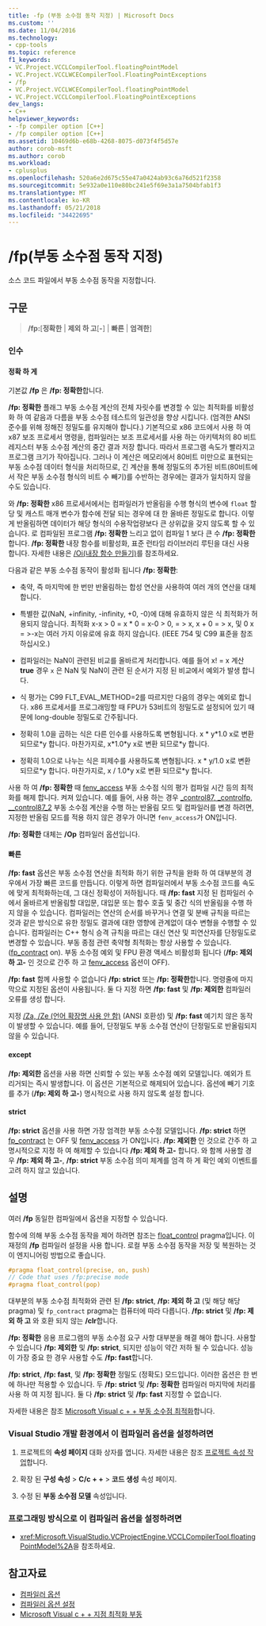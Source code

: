 ```yaml
---
title: -fp (부동 소수점 동작 지정) | Microsoft Docs
ms.custom: ''
ms.date: 11/04/2016
ms.technology:
- cpp-tools
ms.topic: reference
f1_keywords:
- VC.Project.VCCLCompilerTool.floatingPointModel
- VC.Project.VCCLWCECompilerTool.FloatingPointExceptions
- /fp
- VC.Project.VCCLWCECompilerTool.floatingPointModel
- VC.Project.VCCLCompilerTool.FloatingPointExceptions
dev_langs:
- C++
helpviewer_keywords:
- -fp compiler option [C++]
- /fp compiler option [C++]
ms.assetid: 10469d6b-e68b-4268-8075-d073f4f5d57e
author: corob-msft
ms.author: corob
ms.workload:
- cplusplus
ms.openlocfilehash: 520a6e2d675c55e47a0424ab93c6a76d521f2358
ms.sourcegitcommit: 5e932a0e110e80bc241e5f69e3a1a7504bfab1f3
ms.translationtype: MT
ms.contentlocale: ko-KR
ms.lasthandoff: 05/21/2018
ms.locfileid: "34422695"
---
```

# <a name="fp-specify-floating-point-behavior"></a>/fp(부동 소수점 동작 지정)

소스 코드 파일에서 부동 소수점 동작을 지정합니다.

## <a name="syntax"></a>구문

> **/fp:**[**정확한** | **제외 하 고**[**-**] | **빠른** | **엄격한**]

### <a name="arguments"></a>인수

#### <a name="precise"></a>정확 하 게

기본값 **/fp** 은 **/fp: 정확한**합니다.

**/fp: 정확한** 플래그 부동 소수점 계산의 전체 자릿수를 변경할 수 있는 최적화를 비활성화 하 여 같음과 다름을 부동 소수점 테스트의 일관성을 향상 시킵니다. (엄격한 ANSI 준수를 위해 정해진 정밀도를 유지해야 합니다.) 기본적으로 x86 코드에서 사용 하 여 x87 보조 프로세서 명령을, 컴파일러는 보조 프로세서를 사용 하는 아키텍처의 80 비트 레지스터 부동 소수점 계산의 중간 결과 저장 합니다. 따라서 프로그램 속도가 빨라지고 프로그램 크기가 작아집니다. 그러나 이 계산은 메모리에서 80비트 미만으로 표현되는 부동 소수점 데이터 형식을 처리하므로, 긴 계산을 통해 정밀도의 추가된 비트(80비트에서 작은 부동 소수점 형식의 비트 수 빼기)를 수반하는 경우에는 결과가 일치하지 않을 수도 있습니다.

와 **/fp: 정확한** x86 프로세서에서는 컴파일러가 반올림을 수행 형식의 변수에 `float` 할당 및 캐스트 매개 변수가 함수에 전달 되는 경우에 대 한 올바른 정밀도로 합니다. 이렇게 반올림하면 데이터가 해당 형식의 수용작업량보다 큰 상위값을 갖지 않도록 할 수 있습니다. 로 컴파일된 프로그램 **/fp: 정확한** 느리고 없이 컴파일 1 보다 큰 수 **/fp: 정확한**합니다. **/fp: 정확한** 내장 함수를 비활성화, 표준 런타임 라이브러리 루틴을 대신 사용 합니다. 자세한 내용은 [/Oi(내장 함수 만들기)](../../build/reference/oi-generate-intrinsic-functions.md)를 참조하세요.

다음과 같은 부동 소수점 동작이 활성화 됩니다 **/fp: 정확한**:

- 축약, 즉 마지막에 한 번만 반올림하는 합성 연산을 사용하여 여러 개의 연산을 대체합니다.

- 특별한 값(NaN, +infinity, -infinity, +0, -0)에 대해 유효하지 않은 식 최적화가 허용되지 않습니다. 최적화 x-x > 0 = x * 0 = x-0 > 0, = > x, x + 0 = > x, 및 0 x = >-x는 여러 가지 이유로에 유효 하지 않습니다. (IEEE 754 및 C99 표준을 참조하십시오.)

- 컴파일러는 NaN이 관련된 비교를 올바르게 처리합니다. 예를 들어 x! = x 계산 **true** 경우 `x` 은 NaN 및 NaN이 관련 된 순서가 지정 된 비교에서 예외가 발생 합니다.

- 식 평가는 C99 FLT_EVAL_METHOD=2를 따르지만 다음의 경우는 예외로 합니다. x86 프로세서를 프로그래밍할 때 FPU가 53비트의 정밀도로 설정되어 있기 때문에 long-double 정밀도로 간주됩니다.

- 정확히 1.0을 곱하는 식은 다른 인수를 사용하도록 변형됩니다. x * y\*1.0 x로 변환 되므로\*y 합니다. 마찬가지로, x\*1.0\*y x로 변환 되므로\*y 합니다.

- 정확히 1.0으로 나누는 식은 피제수를 사용하도록 변형됩니다. x * y/1.0 x로 변환 되므로\*y 합니다. 마찬가지로, x / 1.0\*y x로 변환 되므로\*y 합니다.

사용 하 여 **/fp: 정확한** 때 [fenv_access](../../preprocessor/fenv-access.md) 부동 소수점 식의 평가 컴파일 시간 등의 최적화를 해제 합니다. 켜져 있습니다. 예를 들어, 사용 하는 경우 [_control87, _controlfp, \__control87_2](../../c-runtime-library/reference/control87-controlfp-control87-2.md) 부동 소수점 계산을 수행 하는 반올림 모드 및 컴파일러를 변경 하려면, 지정한 반올림 모드를 적용 하지 않은 경우가 아니면 `fenv_access`가 ON입니다.

**/fp: 정확한** 대체는 **/Op** 컴파일러 옵션입니다.

#### <a name="fast"></a>빠른

**/fp: fast** 옵션은 부동 소수점 연산을 최적화 하기 위한 규칙을 완화 하 여 대부분의 경우에서 가장 빠른 코드를 만듭니다. 이렇게 하면 컴파일러에서 부동 소수점 코드를 속도에 맞게 최적화하는데, 그 대신 정확성이 저하됩니다. 때 **/fp: fast** 지정 된 컴파일러 수에서 올바르게 반올림할 대입문, 대입문 또는 함수 호출 및 중간 식의 반올림을 수행 하지 않을 수 있습니다. 컴파일러는 연산의 순서를 바꾸거나 연결 및 분배 규칙을 따르는 것과 같은 방식으로 유한 정밀도 결과에 대한 영향에 관계없이 대수 변형을 수행할 수 있습니다. 컴파일러는 C++ 형식 승격 규칙을 따르는 대신 연산 및 피연산자를 단정밀도로 변경할 수 있습니다. 부동 종점 관련 축약형 최적화는 항상 사용할 수 있습니다. ([fp_contract](../../preprocessor/fp-contract.md) on). 부동 소수점 예외 및 FPU 환경 액세스 비활성화 됩니다 (**/fp: 제외 하 고-** 인 것으로 간주 하 고 [fenv_access](../../preprocessor/fenv-access.md) 옵션이 OFF).

**/fp: fast** 함께 사용할 수 없습니다 **/fp: strict** 또는 **/fp: 정확한**합니다. 명령줄에 마지막으로 지정된 옵션이 사용됩니다. 둘 다 지정 하면 **/fp: fast** 및 **/fp: 제외한** 컴파일러 오류를 생성 합니다.

지정 [/Za, /Ze (언어 확장명 사용 안 함)](../../build/reference/za-ze-disable-language-extensions.md) (ANSI 호환성) 및 **/fp: fast** 예기치 않은 동작이 발생할 수 있습니다. 예를 들어, 단정밀도 부동 소수점 연산이 단정밀도로 반올림되지 않을 수 있습니다.

#### <a name="except"></a>except

**/fp: 제외한** 옵션을 사용 하면 신뢰할 수 있는 부동 소수점 예외 모델입니다. 예외가 트리거되는 즉시 발생합니다. 이 옵션은 기본적으로 해제되어 있습니다. 옵션에 빼기 기호를 추가 (**/fp: 제외 하 고-**) 명시적으로 사용 하지 않도록 설정 합니다.

#### <a name="strict"></a>strict

**/fp: strict** 옵션을 사용 하면 가장 엄격한 부동 소수점 모델입니다. **/fp: strict** 하면 [fp_contract](../../preprocessor/fp-contract.md) 는 OFF 및 [fenv_access](../../preprocessor/fenv-access.md) 가 ON입니다. **/fp: 제외한** 인 것으로 간주 하 고 명시적으로 지정 하 여 해제할 수 있습니다 **/fp: 제외 하 고-** 합니다. 와 함께 사용할 경우 **/fp: 제외 하 고-**, **/fp: strict** 부동 소수점 의미 체계를 엄격 하 게 확인 예외 이벤트를 고려 하지 않고 있습니다.

## <a name="remarks"></a>설명

여러 **/fp** 동일한 컴파일에서 옵션을 지정할 수 있습니다.

함수에 의해 부동 소수점 동작을 제어 하려면 참조는 [float_control](../../preprocessor/float-control.md) pragma입니다. 이 재정의 **/fp** 컴파일러 설정을 사용 합니다. 로컬 부동 소수점 동작을 저장 및 복원하는 것이 엔지니어링 방법으로 좋습니다.

```cpp
#pragma float_control(precise, on, push)
// Code that uses /fp:precise mode
#pragma float_control(pop)
```

대부분의 부동 소수점 최적화와 관련 된 **/fp: strict**, **/fp: 제외 하 고** (및 해당 해당 pragma) 및 `fp_contract` pragma는 컴퓨터에 따라 다릅니다. **/fp: strict** 및 **/fp: 제외 하 고** 와 호환 되지 않는 **/clr**합니다.

**/fp: 정확한** 응용 프로그램의 부동 소수점 요구 사항 대부분을 해결 해야 합니다. 사용할 수 있습니다 **/fp: 제외한** 및 **/fp: strict**, 되지만 성능이 약간 저하 될 수 있습니다. 성능이 가장 중요 한 경우 사용할 수도 **/fp: fast**합니다.

**/fp: strict**, **/fp: fast**, 및 **/fp: 정확한** 정밀도 (정확도) 모드입니다. 이러한 옵션은 한 번에 하나만 적용할 수 있습니다. 두 **/fp: strict** 및 **/fp: 정확한** 컴파일러 마지막에 처리를 사용 하 여 지정 됩니다. 둘 다 **/fp: strict** 및 **/fp: fast** 지정할 수 없습니다.

자세한 내용은 참조 [Microsoft Visual c + + 부동 소수점 최적화](floating-point-optimization.md)합니다.

### <a name="to-set-this-compiler-option-in-the-visual-studio-development-environment"></a>Visual Studio 개발 환경에서 이 컴파일러 옵션을 설정하려면

1. 프로젝트의 **속성 페이지** 대화 상자를 엽니다. 자세한 내용은 참조 [프로젝트 속성 작업](../../ide/working-with-project-properties.md)합니다.

1. 확장 된 **구성 속성** > **C/c + +** > **코드 생성** 속성 페이지.

1. 수정 된 **부동 소수점 모델** 속성입니다.

### <a name="to-set-this-compiler-option-programmatically"></a>프로그래밍 방식으로 이 컴파일러 옵션을 설정하려면

- <xref:Microsoft.VisualStudio.VCProjectEngine.VCCLCompilerTool.floatingPointModel%2A>을 참조하세요.

## <a name="see-also"></a>참고자료

- [컴파일러 옵션](compiler-options.md)
- [컴파일러 옵션 설정](setting-compiler-options.md)
- [Microsoft Visual c + + 지점 최적화 부동](floating-point-optimization.md)